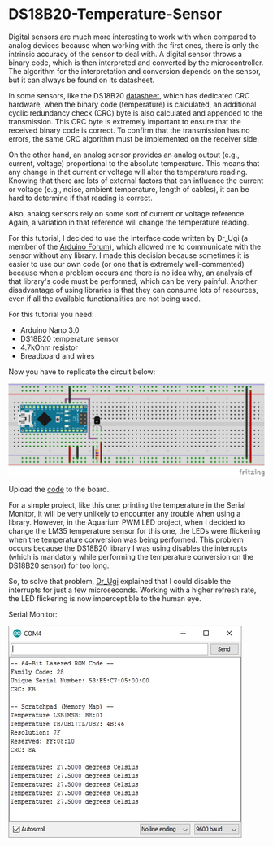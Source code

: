 # DS18B20-Temperature-Sensor

Digital sensors are much more interesting to work with when compared to analog devices because when working with the first ones, there is only the intrinsic accuracy of the sensor to deal with. A digital sensor throws a binary code, which is then interpreted and converted by the microcontroller. The algorithm for the interpretation and conversion depends on the sensor, but it can always be found on its datasheet.

In some sensors, like the DS18B20 [datasheet](resources/DS18B20.pdf), which has dedicated CRC hardware, when the binary code (temperature) is calculated, an additional cyclic redundancy check (CRC) byte is also calculated and appended to the transmission. This CRC byte is extremely important to ensure that the received binary code is correct. To confirm that the transmission has no errors, the same CRC algorithm must be implemented on the receiver side.

On the other hand, an analog sensor provides an analog output (e.g., current, voltage) proportional to the absolute temperature. This means that any change in that current or voltage will alter the temperature reading. Knowing that there are lots of external factors that can influence the current or voltage (e.g., noise, ambient temperature, length of cables), it can be hard to determine if that reading is correct.

Also, analog sensors rely on some sort of current or voltage reference. Again, a variation in that reference will change the temperature reading.

 For this tutorial, I decided to use the interface code written by Dr_Ugi (a member of the [Arduino Forum](https://forum.arduino.cc/u/dr_ugi/summary)), which allowed me to communicate with the sensor without any library. I made this decision because sometimes it is easier to use our own code (or one that is extremely well-commented) because when a problem occurs and there is no idea why, an analysis of that library's code must be performed, which can be very painful. Another disadvantage of using libraries is that they can consume lots of resources, even if all the available functionalities are not being used.

For this tutorial you need:

- Arduino Nano 3.0
- DS18B20 temperature sensor
- 4.7kOhm resistor
- Breadboard and wires

Now you have to replicate the circuit below:

![alt text](resources/DS18B20-Temperature-Sensor_bb.png?raw=true)

Upload the [code](DS18B20_Temperature_Sensor.ino) to the board.

For a simple project, like this one: printing the temperature in the Serial Monitor, it will be very unlikely to encounter any trouble when using a library. However, in the Aquarium PWM LED project, when I decided to change the LM35 temperature sensor for this one, the LEDs were flickering when the temperature conversion was being performed. This problem occurs because the DS18B20 library I was using disables the interrupts (which is mandatory while performing the temperature conversion on the DS18B20 sensor) for too long.

So, to solve that problem, [Dr_Ugi](https://forum.arduino.cc/u/dr_ugi/summary) explained that I could disable the interrupts for just a few microseconds. Working with a higher refresh rate, the LED flickering is now imperceptible to the human eye.

Serial Monitor:

![alt text](resources/SerialMonitor.jpg?raw=true)